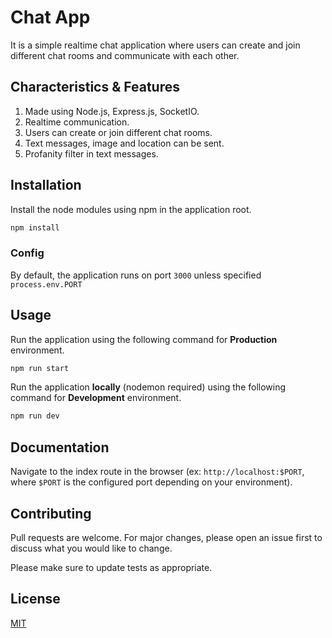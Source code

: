 # Chat App

It is a simple realtime chat application where users can create and join different chat rooms and communicate with each other.

## Characteristics & Features

1. Made using Node.js, Express.js, SocketIO.
2. Realtime communication.
3. Users can create or join different chat rooms.
4. Text messages, image and location can be sent.
5. Profanity filter in text messages.

## Installation

Install the node modules using npm in the application root.

```bash
npm install
```

### Config

By default, the application runs on port `3000` unless specified `process.env.PORT`

## Usage

Run the application using the following command for **Production** environment.

```bash
npm run start
```

Run the application **locally** (nodemon required) using the following command for **Development** environment.

```bash
npm run dev
```

## Documentation

Navigate to the index route in the browser (ex: `http://localhost:$PORT`, where `$PORT` is the configured port depending on your environment).

## Contributing

Pull requests are welcome. For major changes, please open an issue first to discuss what you would like to change.

Please make sure to update tests as appropriate.

## License

[MIT](https://choosealicense.com/licenses/mit/)
